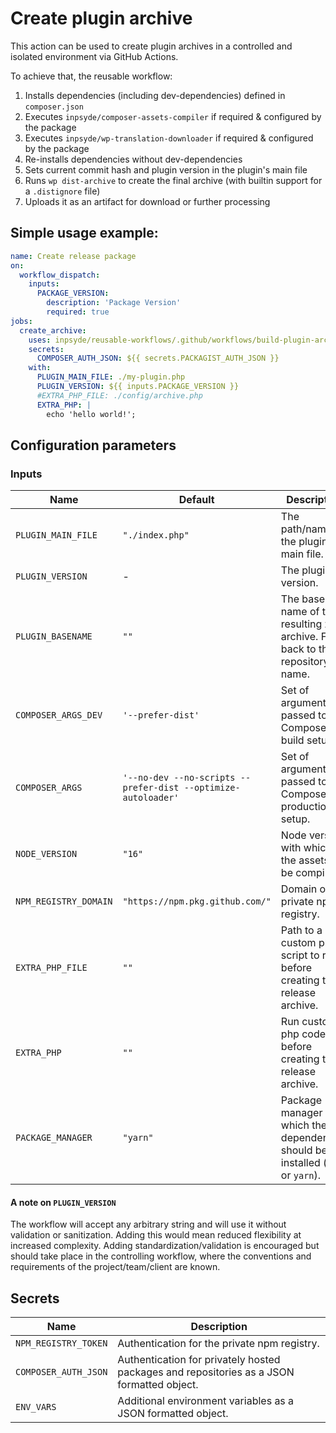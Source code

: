# Create plugin archive

This action can be used to create plugin archives in a controlled and isolated environment via GitHub Actions.

To achieve that, the reusable workflow:

1. Installs dependencies (including dev-dependencies) defined in `composer.json`
2. Executes `inpsyde/composer-assets-compiler` if required & configured by the package
3. Executes `inpsyde/wp-translation-downloader` if required & configured by the package
4. Re-installs dependencies without dev-dependencies
5. Sets current commit hash and plugin version in the plugin's main file
6. Runs `wp dist-archive` to create the final archive (with builtin support for a `.distignore` file)
7. Uploads it as an artifact for download or further processing


## Simple usage example:

```yml
name: Create release package
on:
  workflow_dispatch:
    inputs:
      PACKAGE_VERSION:
        description: 'Package Version'
        required: true
jobs:
  create_archive:
    uses: inpsyde/reusable-workflows/.github/workflows/build-plugin-archive.yml@main
    secrets:
      COMPOSER_AUTH_JSON: ${{ secrets.PACKAGIST_AUTH_JSON }}
    with:
      PLUGIN_MAIN_FILE: ./my-plugin.php
      PLUGIN_VERSION: ${{ inputs.PACKAGE_VERSION }}
      #EXTRA_PHP_FILE: ./config/archive.php
      EXTRA_PHP: |
        echo 'hello world!';

```

## Configuration parameters

### Inputs

| Name                  | Default                                                       | Description                                                                        |
|-----------------------|---------------------------------------------------------------|------------------------------------------------------------------------------------|
| `PLUGIN_MAIN_FILE`    | `"./index.php"`                                               | The path/name of the plugin main file.                                             |
| `PLUGIN_VERSION`      | -                                                             | The plugin version.                                                                |
| `PLUGIN_BASENAME`     | `""`                                                          | The base name of the resulting zip archive. Falls back to the repository name.     |
| `COMPOSER_ARGS_DEV`   | `'--prefer-dist'`                                             | Set of arguments passed to Composer for build setup.                               |
| `COMPOSER_ARGS`       | `'--no-dev --no-scripts --prefer-dist --optimize-autoloader'` | Set of arguments passed to Composer for production setup.                          |
| `NODE_VERSION`        | `"16"`                                                        | Node version with which the assets will be compiled.                               |
| `NPM_REGISTRY_DOMAIN` | `"https://npm.pkg.github.com/"`                               | Domain of the private npm registry.                                                |
| `EXTRA_PHP_FILE`      | `""`                                                          | Path to a custom php script to run before creating the release archive.            |
| `EXTRA_PHP`           | `""`                                                          | Run custom php code before creating the release archive.                           |
| `PACKAGE_MANAGER`     | `"yarn"`                                                      | Package manager with which the dependencies should be installed (`npm` or `yarn`). |

#### A note on `PLUGIN_VERSION`

The workflow will accept any arbitrary string and will use it without validation or sanitization.
Adding this would mean reduced flexibility at increased complexity. Adding standardization/validation
is encouraged but should take place in the controlling workflow, where the conventions and requirements
of the project/team/client are known.

## Secrets

| Name                 | Description                                                                               |
|----------------------|-------------------------------------------------------------------------------------------|
| `NPM_REGISTRY_TOKEN` | Authentication for the private npm registry.                                              |
| `COMPOSER_AUTH_JSON` | Authentication for privately hosted packages and repositories as a JSON formatted object. |
| `ENV_VARS`           | Additional environment variables as a JSON formatted object.                              |
